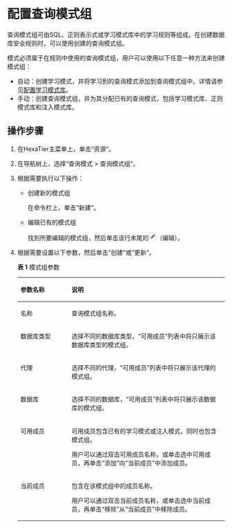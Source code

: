 # 配置查询模式组<a name="ZH-CN_TOPIC_0111166431"></a>

查询模式组可由SQL、正则表示式或学习模式库中的学习规则等组成。在创建数据库安全规则时，可以使用创建的查询模式组。

模式必须属于在规则中使用的查询模式组，用户可以使用以下任意一种方法来创建模式组：

-   自动：创建学习模式，并将学习到的查询模式添加到查询模式组中。详情请参见[配置学习模式库](配置学习模式库.md#ZH-CN_TOPIC_0111166403)。
-   手动：创建查询模式组，并为其分配已有的查询模式，包括学习模式库、正则模式库和注入模式库。

## 操作步骤<a name="zh-cn_topic_0180960160_section1465218201215"></a>

1.  在HexaTier主菜单上，单击“资源“。
2.  在导航树上，选择“查询模式 \> 查询模式组“。
3.  根据需要执行以下操作：
    -   创建新的模式组

        在命令栏上，单击“新建“。

    -   编辑已有的模式组

        找到所要编辑的模式组，然后单击该行末尾的![](figures/编辑-1.png)（编辑）。

4.  根据需要设置以下参数，然后单击“创建“或“更新“。

    **表 1**  模式组参数

    <a name="zh-cn_topic_0180960160_table1076388815817"></a>
    <table><thead align="left"><tr id="zh-cn_topic_0180960160_row1212691715817"><th class="cellrowborder" valign="top" width="24.62%" id="mcps1.2.3.1.1"><p id="zh-cn_topic_0180960160_p4275624315817"><a name="zh-cn_topic_0180960160_p4275624315817"></a><a name="zh-cn_topic_0180960160_p4275624315817"></a>参数名称</p>
    </th>
    <th class="cellrowborder" valign="top" width="75.38%" id="mcps1.2.3.1.2"><p id="zh-cn_topic_0180960160_p4070363315817"><a name="zh-cn_topic_0180960160_p4070363315817"></a><a name="zh-cn_topic_0180960160_p4070363315817"></a>说明</p>
    </th>
    </tr>
    </thead>
    <tbody><tr id="zh-cn_topic_0180960160_row865994315817"><td class="cellrowborder" valign="top" width="24.62%" headers="mcps1.2.3.1.1 "><p id="zh-cn_topic_0180960160_p46856349111456"><a name="zh-cn_topic_0180960160_p46856349111456"></a><a name="zh-cn_topic_0180960160_p46856349111456"></a>名称</p>
    </td>
    <td class="cellrowborder" valign="top" width="75.38%" headers="mcps1.2.3.1.2 "><p id="zh-cn_topic_0180960160_p603870094031"><a name="zh-cn_topic_0180960160_p603870094031"></a><a name="zh-cn_topic_0180960160_p603870094031"></a>查询模式组名称。</p>
    </td>
    </tr>
    <tr id="zh-cn_topic_0180960160_row1160800211428"><td class="cellrowborder" valign="top" width="24.62%" headers="mcps1.2.3.1.1 "><p id="zh-cn_topic_0180960160_p72407711428"><a name="zh-cn_topic_0180960160_p72407711428"></a><a name="zh-cn_topic_0180960160_p72407711428"></a>数据库类型</p>
    </td>
    <td class="cellrowborder" valign="top" width="75.38%" headers="mcps1.2.3.1.2 "><p id="zh-cn_topic_0180960160_p106621625143311"><a name="zh-cn_topic_0180960160_p106621625143311"></a><a name="zh-cn_topic_0180960160_p106621625143311"></a>选择不同的数据库类型，<span class="parmname" id="zh-cn_topic_0180960160_parmname16621425183316"><a name="zh-cn_topic_0180960160_parmname16621425183316"></a><a name="zh-cn_topic_0180960160_parmname16621425183316"></a>“可用成员”</span>列表中将只展示该数据库类型的模式组。</p>
    </td>
    </tr>
    <tr id="zh-cn_topic_0180960160_row5651141011441"><td class="cellrowborder" valign="top" width="24.62%" headers="mcps1.2.3.1.1 "><p id="zh-cn_topic_0180960160_p34908959111845"><a name="zh-cn_topic_0180960160_p34908959111845"></a><a name="zh-cn_topic_0180960160_p34908959111845"></a>代理</p>
    </td>
    <td class="cellrowborder" valign="top" width="75.38%" headers="mcps1.2.3.1.2 "><p id="zh-cn_topic_0180960160_p47976511111548"><a name="zh-cn_topic_0180960160_p47976511111548"></a><a name="zh-cn_topic_0180960160_p47976511111548"></a>选择不同的代理，<span class="parmname" id="zh-cn_topic_0180960160_parmname3431548151013"><a name="zh-cn_topic_0180960160_parmname3431548151013"></a><a name="zh-cn_topic_0180960160_parmname3431548151013"></a>“可用成员”</span>列表中将只展示该代理的模式组。</p>
    </td>
    </tr>
    <tr id="zh-cn_topic_0180960160_row1840618211432"><td class="cellrowborder" valign="top" width="24.62%" headers="mcps1.2.3.1.1 "><p id="zh-cn_topic_0180960160_p1450578811432"><a name="zh-cn_topic_0180960160_p1450578811432"></a><a name="zh-cn_topic_0180960160_p1450578811432"></a>数据库</p>
    </td>
    <td class="cellrowborder" valign="top" width="75.38%" headers="mcps1.2.3.1.2 "><p id="zh-cn_topic_0180960160_p3411818611432"><a name="zh-cn_topic_0180960160_p3411818611432"></a><a name="zh-cn_topic_0180960160_p3411818611432"></a>选择不同的数据库，<span class="parmname" id="zh-cn_topic_0180960160_parmname202445161015"><a name="zh-cn_topic_0180960160_parmname202445161015"></a><a name="zh-cn_topic_0180960160_parmname202445161015"></a>“可用成员”</span>列表中将只展示该数据库的模式组。</p>
    </td>
    </tr>
    <tr id="zh-cn_topic_0180960160_row1405540093642"><td class="cellrowborder" valign="top" width="24.62%" headers="mcps1.2.3.1.1 "><p id="zh-cn_topic_0180960160_p1437362593643"><a name="zh-cn_topic_0180960160_p1437362593643"></a><a name="zh-cn_topic_0180960160_p1437362593643"></a>可用成员</p>
    </td>
    <td class="cellrowborder" valign="top" width="75.38%" headers="mcps1.2.3.1.2 "><p id="zh-cn_topic_0180960160_p7722105916117"><a name="zh-cn_topic_0180960160_p7722105916117"></a><a name="zh-cn_topic_0180960160_p7722105916117"></a>可用成员包含已有的学习模式或注入模式，同时也包含模式组。</p>
    <p id="zh-cn_topic_0180960160_p2341296893643"><a name="zh-cn_topic_0180960160_p2341296893643"></a><a name="zh-cn_topic_0180960160_p2341296893643"></a>用户可以通过双击可用成员名称，或单击选中可用成员，再单击<span class="uicontrol" id="zh-cn_topic_0180960160_uicontrol266110916463"><a name="zh-cn_topic_0180960160_uicontrol266110916463"></a><a name="zh-cn_topic_0180960160_uicontrol266110916463"></a>“添加”</span>向<span class="parmname" id="zh-cn_topic_0180960160_parmname43747130164613"><a name="zh-cn_topic_0180960160_parmname43747130164613"></a><a name="zh-cn_topic_0180960160_parmname43747130164613"></a>“当前成员”</span>中添加成员。</p>
    </td>
    </tr>
    <tr id="zh-cn_topic_0180960160_row887281911118"><td class="cellrowborder" valign="top" width="24.62%" headers="mcps1.2.3.1.1 "><p id="zh-cn_topic_0180960160_p198721119131115"><a name="zh-cn_topic_0180960160_p198721119131115"></a><a name="zh-cn_topic_0180960160_p198721119131115"></a>当前成员</p>
    </td>
    <td class="cellrowborder" valign="top" width="75.38%" headers="mcps1.2.3.1.2 "><p id="zh-cn_topic_0180960160_p1087201915119"><a name="zh-cn_topic_0180960160_p1087201915119"></a><a name="zh-cn_topic_0180960160_p1087201915119"></a>包含在该模式组中的成员名称。</p>
    <p id="zh-cn_topic_0180960160_p115051347111113"><a name="zh-cn_topic_0180960160_p115051347111113"></a><a name="zh-cn_topic_0180960160_p115051347111113"></a>用户可以通过双击当前成员名称，或单击选中当前成员，再单击<span class="uicontrol" id="zh-cn_topic_0180960160_uicontrol109051140151316"><a name="zh-cn_topic_0180960160_uicontrol109051140151316"></a><a name="zh-cn_topic_0180960160_uicontrol109051140151316"></a>“移除”</span>从<span class="parmname" id="zh-cn_topic_0180960160_parmname99052040141314"><a name="zh-cn_topic_0180960160_parmname99052040141314"></a><a name="zh-cn_topic_0180960160_parmname99052040141314"></a>“当前成员”</span>中移除成员。</p>
    </td>
    </tr>
    </tbody>
    </table>


